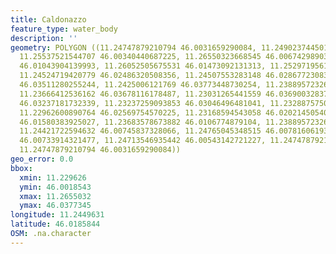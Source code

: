 ```yaml
---
title: Caldonazzo
feature_type: water_body
description: ''
geometry: POLYGON ((11.24747879210794 46.0031659290084, 11.24902374450104 46.00185428238052,
  11.25537521544707 46.00340440687225, 11.26550323668545 46.00674298903161, 11.2632716387862
  46.01043904139993, 11.26052505675531 46.01473092131313, 11.25297195616971 46.02009530283566,
  11.24524719420779 46.02486320508356, 11.24507553283148 46.02867723083017, 11.24438888732353
  46.03511280255244, 11.2425006121769 46.03773448730254, 11.23889572326176 46.03773448730254,
  11.23666412536162 46.03678116178487, 11.23031265441559 46.03690032837364, 11.23117096129985
  46.03237181732339, 11.23237259093853 46.03046496481041, 11.23288757506926 46.02736618916165,
  11.22962600890764 46.02569754570225, 11.23168594543058 46.02021450540335, 11.23477585021589
  46.01580383925027, 11.23683578673882 46.0106774879104, 11.23889572326176 46.00793529097305,
  11.24421722594632 46.00745837328066, 11.24765045348515 46.00781606193576, 11.24850876036941
  46.00733914321477, 11.24713546935442 46.00543142721227, 11.24747879210794 46.00435830804902,
  11.24747879210794 46.0031659290084))
geo_error: 0.0
bbox:
  xmin: 11.229626
  ymin: 46.0018543
  xmax: 11.2655032
  ymax: 46.0377345
longitude: 11.2449631
latitude: 46.0185844
OSM: .na.character
---
```


